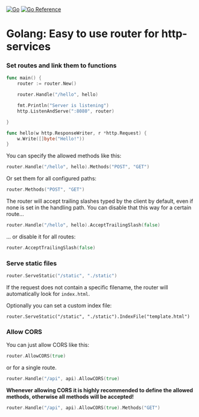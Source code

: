 [![Go](https://img.shields.io/badge/--00ADD8?logo=go&logoColor=ffffff)](https://golang.org/)  [![Go Reference](https://pkg.go.dev/badge/github.com/floscodes/go-http-router.svg)](https://pkg.go.dev/github.com/floscodes/go-http-router)
# Golang: Easy to use router for http-services 

### Set routes and link them to functions

```go
func main() {
	router := router.New()

	router.Handle("/hello", hello)

	fmt.Println("Server is listening")
	http.ListenAndServe(":8080", router)

}

func hello(w http.ResponseWriter, r *http.Request) {
    w.Write([]byte("Hello!"))
}
```

You can specify the allowed methods like this:
```go
router.Handle("/hello", hello).Methods("POST", "GET")
```

Or set them for all configured paths:
```go
router.Methods("POST", "GET")
```

The router will accept trailing slashes typed by the client by default, even if none is set in the handling path.
You can disable that this way for a certain route...
```go
router.Handle("/hello", hello).AcceptTrailingSlash(false)
```
... or disable it for all routes:
```go
router.AcceptTrailingSlash(false)
```

### Serve static files

```go
router.ServeStatic("/static", "./static")
```

If the request does not contain a specific filename, the router will automatically look for `index.html`.

Optionally you can set a custom index file:
```
router.ServeStatic("/static", "./static").IndexFile("template.html")
```

### Allow CORS

You can just allow CORS like this:
```go
router.AllowCORS(true)
```

or for a single route.
```go
router.Handle("/api", api).AllowCORS(true)
```

**Whenever allowing CORS it is highly recommended to define the allowed methods, otherwise all methods will be accepted!**

```go
router.Handle("/api", api).AllowCORS(true).Methods("GET")
```
